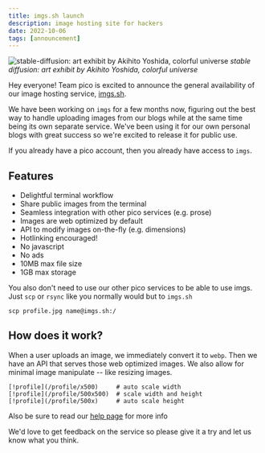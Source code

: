 ```yaml
---
title: imgs.sh launch
description: image hosting site for hackers
date: 2022-10-06
tags: [announcement]
---
```


![stable-diffusion: art exhibit by Akihito Yoshida, colorful universe](/imgs-launch)
_stable diffusion: art exhibit by Akihito Yoshida, colorful universe_

Hey everyone! Team pico is excited to announce the general availability of our
image hosting service, [imgs.sh](https://imgs.sh).

We have been working on `imgs` for a few months now, figuring out the best way
to handle uploading images from our blogs while at the same time being its own
separate service. We've been using it for our own personal blogs with great
success so we're excited to release it for public use.

If you already have a pico account, then you already have access to `imgs`.

## Features

- Delightful terminal workflow
- Share public images from the terminal
- Seamless integration with other pico services (e.g. prose)
- Images are web optimized by default
- API to modify images on-the-fly (e.g. dimensions)
- Hotlinking encouraged!
- No javascript
- No ads
- 10MB max file size
- 1GB max storage

You also don't need to use our other pico services to be able to use imgs. Just
`scp` or `rsync` like you normally would but to `imgs.sh`

```
scp profile.jpg name@imgs.sh:/
```

## How does it work?

When a user uploads an image, we immediately convert it to `webp`. Then we have
an API that serves those web optimized images. We also allow for minimal image
manipulate -- like resizing images.

```
[!profile](/profile/x500)     # auto scale width
[!profile](/profile/500x500)  # scale width and height
[!profile](/profile/500x)     # auto scale height
```

Also be sure to read our [help page](https://imgs.sh/help#integrations) for more
info

We'd love to get feedback on the service so please give it a try and let us know
what you think.
